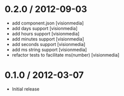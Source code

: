 
0.2.0 / 2012-09-03
==================

  * add component.json [visionmedia]
  * add days support [visionmedia]
  * add hours support [visionmedia]
  * add minutes support [visionmedia]
  * add seconds support [visionmedia]
  * add ms string support [visionmedia]
  * refactor tests to facilitate ms(number) [visionmedia]

0.1.0 / 2012-03-07
==================

  * Initial release
